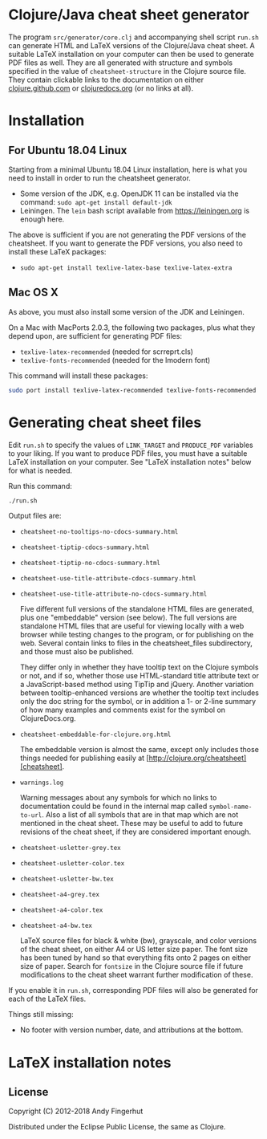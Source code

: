 # Clojure/Java cheat sheet generator

The program `src/generator/core.clj` and accompanying shell script
`run.sh` can generate HTML and LaTeX versions of the Clojure/Java
cheat sheet.  A suitable LaTeX installation on your computer can then
be used to generate PDF files as well.  They are all generated with
structure and symbols specified in the value of `cheatsheet-structure`
in the Clojure source file.  They contain clickable links to the
documentation on either [clojure.github.com][clojure github] or
[clojuredocs.org][clojuredocs] (or no links at all).

[clojure github]: http://clojure.github.com
[clojuredocs]: http://clojuredocs.org


# Installation

## For Ubuntu 18.04 Linux

Starting from a minimal Ubuntu 18.04 Linux installation, here is what
you need to install in order to run the cheatsheet generator.

+ Some version of the JDK, e.g. OpenJDK 11 can be installed via the
  command: `sudo apt-get install default-jdk`
+ Leiningen.  The `lein` bash script available from
  https://leiningen.org is enough here.

The above is sufficient if you are not generating the PDF versions of
the cheatsheet.  If you want to generate the PDF versions, you also
need to install these LaTeX packages:

+ `sudo apt-get install texlive-latex-base texlive-latex-extra`


## Mac OS X

As above, you must also install some version of the JDK and Leiningen.

On a Mac with MacPorts 2.0.3, the following two packages, plus what
they depend upon, are sufficient for generating PDF files:

* `texlive-latex-recommended` (needed for scrreprt.cls)
* `texlive-fonts-recommended` (needed for the lmodern font)

This command will install these packages:

```bash
sudo port install texlive-latex-recommended texlive-fonts-recommended
```


# Generating cheat sheet files

Edit `run.sh` to specify the values of `LINK_TARGET` and `PRODUCE_PDF`
variables to your liking.  If you want to produce PDF files, you must
have a suitable LaTeX installation on your computer.  See "LaTeX
installation notes" below for what is needed.

Run this command:

```bash
./run.sh
```

Output files are:

* `cheatsheet-no-tooltips-no-cdocs-summary.html`
* `cheatsheet-tiptip-cdocs-summary.html`
* `cheatsheet-tiptip-no-cdocs-summary.html`
* `cheatsheet-use-title-attribute-cdocs-summary.html`
* `cheatsheet-use-title-attribute-no-cdocs-summary.html`

    Five different full versions of the standalone HTML files are
    generated, plus one "embeddable" version (see below).  The full
    versions are standalone HTML files that are useful for viewing
    locally with a web browser while testing changes to the program,
    or for publishing on the web.  Several contain links to files in
    the cheatsheet_files subdirectory, and those must also be
    published.

    They differ only in whether they have tooltip text on the Clojure
    symbols or not, and if so, whether those use HTML-standard title
    attribute text or a JavaScript-based method using TipTip and
    jQuery.  Another variation between tooltip-enhanced versions are
    whether the tooltip text includes only the doc string for the
    symbol, or in addition a 1- or 2-line summary of how many examples
    and comments exist for the symbol on ClojureDocs.org.

* `cheatsheet-embeddable-for-clojure.org.html`

    The embeddable version is almost the same, except only
    includes those things needed for publishing easily at
    [http://clojure.org/cheatsheet][cheatsheet].

[cheatsheet]: http://clojure.org/cheatsheet

* `warnings.log`

    Warning messages about any symbols for which no links to
    documentation could be found in the internal map called
    `symbol-name-to-url`.  Also a list of all symbols that are in that
    map which are not mentioned in the cheat sheet.  These may be
    useful to add to future revisions of the cheat sheet, if they are
    considered important enough.

* `cheatsheet-usletter-grey.tex`
* `cheatsheet-usletter-color.tex`
* `cheatsheet-usletter-bw.tex`
* `cheatsheet-a4-grey.tex`
* `cheatsheet-a4-color.tex`
* `cheatsheet-a4-bw.tex`

    LaTeX source files for black & white (bw), grayscale, and color
    versions of the cheat sheet, on either A4 or US letter size paper.
    The font size has been tuned by hand so that everything fits onto
    2 pages on either size of paper.  Search for `fontsize` in the
    Clojure source file if future modifications to the cheat sheet
    warrant further modification of these.

If you enable it in `run.sh`, corresponding PDF files will also be
generated for each of the LaTeX files.


Things still missing:

* No footer with version number, date, and attributions at the bottom.


# LaTeX installation notes


## License

Copyright (C) 2012-2018 Andy Fingerhut

Distributed under the Eclipse Public License, the same as Clojure.
